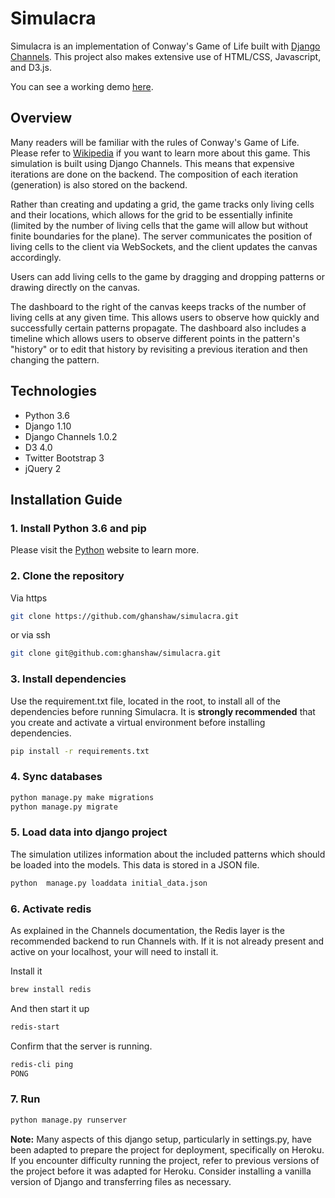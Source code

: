 # Simulacra

Simulacra is an implementation of Conway's Game of Life built with [Django Channels][0]. This project also makes
 extensive use of HTML/CSS, Javascript, and D3.js.

You can see a working demo [here][1].

## Overview

Many readers will be familiar with the rules of Conway's Game of Life. Please refer to [Wikipedia][2] if you want
 to learn more about this game. This simulation is built using Django Channels. This means that expensive iterations
 are done on the backend. The composition of each iteration (generation) is also stored on the backend.

Rather than creating and updating a grid, the game tracks only living cells and their locations,
 which allows for the grid to be essentially infinite (limited by the number of living cells that the game will allow but
 without finite boundaries for the plane). The server communicates the position of living cells to the client via
 WebSockets, and the client updates the canvas accordingly.

Users can add living cells to the game by dragging and dropping patterns or drawing directly on the canvas.

The dashboard to the right of the canvas keeps tracks of the number of living cells at any given time. This allows users
 to observe how quickly and successfully certain patterns propagate. The dashboard also includes a timeline which
  allows users to observe different points in the pattern's "history" or to edit that history by revisiting a previous
   iteration and then changing the pattern.


## Technologies

- Python 3.6
- Django 1.10
- Django Channels 1.0.2
- D3 4.0
- Twitter Bootstrap 3
- jQuery 2

## Installation Guide

### 1. Install Python 3.6 and pip

Please visit the [Python][3] website to learn more.


### 2. Clone the repository

Via https

```bash
git clone https://github.com/ghanshaw/simulacra.git
```

or via ssh
```bash
git clone git@github.com:ghanshaw/simulacra.git
```

### 3. Install dependencies
Use the requirement.txt file, located in the root, to install all of the dependencies before running Simulacra.  It
is **strongly recommended** that you create and activate a virtual environment before installing dependencies.

```bash
pip install -r requirements.txt
```

### 4. Sync databases

```bash
python manage.py make migrations
python manage.py migrate
```

### 5. Load data into django project

The simulation utilizes information about the included patterns which should be loaded into the models. This data is
stored in a JSON file.


```bash
python  manage.py loaddata initial_data.json
```

### 6. Activate redis

As explained in the Channels documentation, the Redis layer is the recommended backend to run Channels with. If it is
not already present and active on your localhost, your will need to install it.

Install it
```bash
brew install redis
```
And then start it up
```bash
redis-start
```

Confirm that the server is running.
```bash
redis-cli ping
PONG
```




### 7. Run

```bash
python manage.py runserver
```

**Note:** Many aspects of this django setup, particularly in settings.py, have been adapted to prepare the project for 
deployment, specifically on Heroku. If you encounter difficulty running the project, refer to previous versions of the project before it was adapted for
Heroku. Consider installing a vanilla version of Django and transferring files as necessary.



[0]: https://channels.readthedocs.io/en/stable/
[1]: http://www.simulacra.tech
[2]: https://en.wikipedia.org/wiki/Conway's_Game_of_Life
[3]: https://www.python.org/

